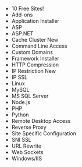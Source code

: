 <ul class="list-group ul-grid">
	<li class="list-group-item is-enabled">10 Free Sites!</li>
	<li class="list-group-item is-enabled">Add-ons</li>
	<li class="list-group-item is-enabled">Application Installer</li>
	<li class="list-group-item is-enabled">ASP</li>
	<li class="list-group-item is-enabled">ASP.NET</li>
	<li class="list-group-item is-enabled">Cache Cluster <span class="label label-warning">New</span></li>
	<li class="list-group-item is-enabled">Command Line Access</li>
	<li class="list-group-item is-enabled">Custom Domains</li>
	<li class="list-group-item is-enabled">Framework Installer</li>
	<li class="list-group-item is-enabled">HTTP Compression</li>
	<li class="list-group-item is-enabled">IP Restriction <span class="label label-warning">New</span></li>	
	<li class="list-group-item is-enabled">IP SSL</li>
	<li class="list-group-item is-disabled">Linux</li>
	<li class="list-group-item is-enabled">MySQL</li>
	<li class="list-group-item is-enabled">MS SQL Server</li>
	<li class="list-group-item is-enabled">Node.js</li>
	<li class="list-group-item is-enabled">PHP</li>
	<li class="list-group-item is-enabled">Python</li>
	<li class="list-group-item is-disabled">Remote Desktop Access</li>
	<li class="list-group-item is-disabled">Reverse Proxy</li>
	<li class="list-group-item is-enabled">Site Specific Configuration</li>
	<li class="list-group-item is-enabled">SNI SSL</li>
	<li class="list-group-item is-enabled">URL Rewrite</li>
	<li class="list-group-item is-enabled">Web Sockets</li>
	<li class="list-group-item is-enabled">Windows/IIS</li>
</ul>
